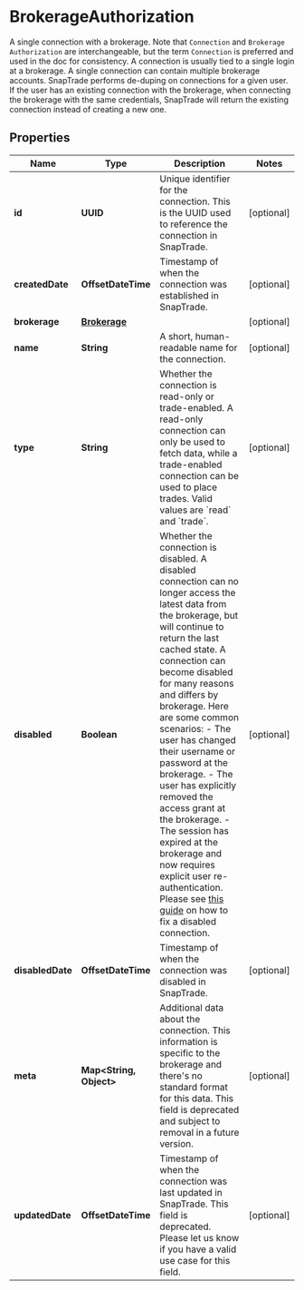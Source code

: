 

# BrokerageAuthorization

A single connection with a brokerage. Note that `Connection` and `Brokerage Authorization` are interchangeable, but the term `Connection` is preferred and used in the doc for consistency.  A connection is usually tied to a single login at a brokerage. A single connection can contain multiple brokerage accounts.  SnapTrade performs de-duping on connections for a given user. If the user has an existing connection with the brokerage, when connecting the brokerage with the same credentials, SnapTrade will return the existing connection instead of creating a new one. 

## Properties

| Name | Type | Description | Notes |
|------------ | ------------- | ------------- | -------------|
|**id** | **UUID** | Unique identifier for the connection. This is the UUID used to reference the connection in SnapTrade. |  [optional] |
|**createdDate** | **OffsetDateTime** | Timestamp of when the connection was established in SnapTrade. |  [optional] |
|**brokerage** | [**Brokerage**](Brokerage.md) |  |  [optional] |
|**name** | **String** | A short, human-readable name for the connection. |  [optional] |
|**type** | **String** | Whether the connection is read-only or trade-enabled. A read-only connection can only be used to fetch data, while a trade-enabled connection can be used to place trades. Valid values are &#x60;read&#x60; and &#x60;trade&#x60;. |  [optional] |
|**disabled** | **Boolean** | Whether the connection is disabled. A disabled connection can no longer access the latest data from the brokerage, but will continue to return the last cached state. A connection can become disabled for many reasons and differs by brokerage. Here are some common scenarios:  - The user has changed their username or password at the brokerage. - The user has explicitly removed the access grant at the brokerage. - The session has expired at the brokerage and now requires explicit user re-authentication.  Please see [this guide](/docs/fix-broken-connections) on how to fix a disabled connection.  |  [optional] |
|**disabledDate** | **OffsetDateTime** | Timestamp of when the connection was disabled in SnapTrade. |  [optional] |
|**meta** | **Map&lt;String, Object&gt;** | Additional data about the connection. This information is specific to the brokerage and there&#39;s no standard format for this data. This field is deprecated and subject to removal in a future version. |  [optional] |
|**updatedDate** | **OffsetDateTime** | Timestamp of when the connection was last updated in SnapTrade. This field is deprecated. Please let us know if you have a valid use case for this field. |  [optional] |



